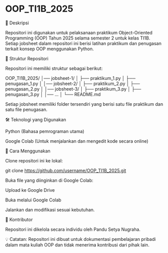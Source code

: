 # OOP_TI1B_2025

📌 Deskripsi

Repositori ini digunakan untuk pelaksanaan praktikum Object-Oriented Programming (OOP) Tahun 2025 selama semester 2 untuk kelas TI1B. Setiap jobsheet dalam repositori ini berisi latihan praktikum dan penugasan terkait konsep OOP menggunakan Python.

📂 Struktur Repositori

Repositori ini memiliki struktur sebagai berikut:

OOP_TI1B_2025/
│── jobsheet-1/
│   ├── praktikum_1.py
│   ├── penugasan_1.py
│
│── jobsheet-2/
│   ├── praktikum_2.py
│   ├── penugasan_2.py
│
│── jobsheet-3/
│   ├── praktikum_3.py
│   ├── penugasan_3.py
│
│── ...
│
└── README.md

Setiap jobsheet memiliki folder tersendiri yang berisi satu file praktikum dan satu file penugasan.

🛠 Teknologi yang Digunakan

Python (Bahasa pemrograman utama)

Google Colab (Untuk menjalankan dan mengedit kode secara online)

🚀 Cara Menggunakan

Clone repositori ini ke lokal:

git clone https://github.com/username/OOP_TI1B_2025.git

Buka file yang diinginkan di Google Colab:

Upload ke Google Drive

Buka melalui Google Colab

Jalankan dan modifikasi sesuai kebutuhan.

👤 Kontributor

Repositori ini dikelola secara individu oleh Pandu Setya Nugraha.

💡 Catatan: Repositori ini dibuat untuk dokumentasi pembelajaran pribadi dalam mata kuliah OOP dan tidak menerima kontribusi dari pihak lain.


